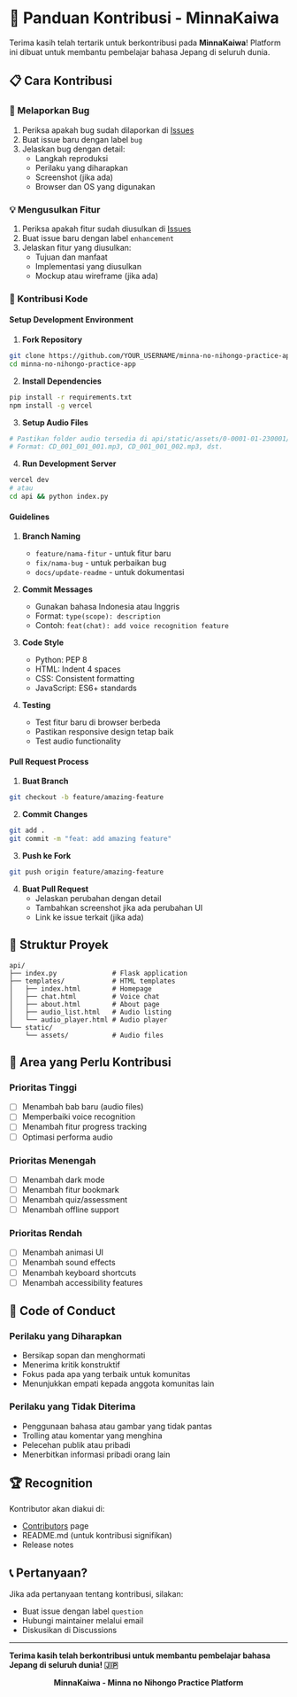 # 🤝 Panduan Kontribusi - MinnaKaiwa

Terima kasih telah tertarik untuk berkontribusi pada **MinnaKaiwa**! Platform ini dibuat untuk membantu pembelajar bahasa Jepang di seluruh dunia.

## 📋 Cara Kontribusi

### 🐛 Melaporkan Bug

1. Periksa apakah bug sudah dilaporkan di [Issues](https://github.com/datadebasa/minna-no-nihongo-practice-app/issues)
2. Buat issue baru dengan label `bug`
3. Jelaskan bug dengan detail:
   - Langkah reproduksi
   - Perilaku yang diharapkan
   - Screenshot (jika ada)
   - Browser dan OS yang digunakan

### 💡 Mengusulkan Fitur

1. Periksa apakah fitur sudah diusulkan di [Issues](https://github.com/datadebasa/minna-no-nihongo-practice-app/issues)
2. Buat issue baru dengan label `enhancement`
3. Jelaskan fitur yang diusulkan:
   - Tujuan dan manfaat
   - Implementasi yang diusulkan
   - Mockup atau wireframe (jika ada)

### 🔧 Kontribusi Kode

#### Setup Development Environment

1. **Fork Repository**
```bash
git clone https://github.com/YOUR_USERNAME/minna-no-nihongo-practice-app.git
cd minna-no-nihongo-practice-app
```

2. **Install Dependencies**
```bash
pip install -r requirements.txt
npm install -g vercel
```

3. **Setup Audio Files**
```bash
# Pastikan folder audio tersedia di api/static/assets/0-0001-01-230001/
# Format: CD_001_001_001.mp3, CD_001_001_002.mp3, dst.
```

4. **Run Development Server**
```bash
vercel dev
# atau
cd api && python index.py
```

#### Guidelines

1. **Branch Naming**
   - `feature/nama-fitur` - untuk fitur baru
   - `fix/nama-bug` - untuk perbaikan bug
   - `docs/update-readme` - untuk dokumentasi

2. **Commit Messages**
   - Gunakan bahasa Indonesia atau Inggris
   - Format: `type(scope): description`
   - Contoh: `feat(chat): add voice recognition feature`

3. **Code Style**
   - Python: PEP 8
   - HTML: Indent 4 spaces
   - CSS: Consistent formatting
   - JavaScript: ES6+ standards

4. **Testing**
   - Test fitur baru di browser berbeda
   - Pastikan responsive design tetap baik
   - Test audio functionality

#### Pull Request Process

1. **Buat Branch**
```bash
git checkout -b feature/amazing-feature
```

2. **Commit Changes**
```bash
git add .
git commit -m "feat: add amazing feature"
```

3. **Push ke Fork**
```bash
git push origin feature/amazing-feature
```

4. **Buat Pull Request**
   - Jelaskan perubahan dengan detail
   - Tambahkan screenshot jika ada perubahan UI
   - Link ke issue terkait (jika ada)

## 📁 Struktur Proyek

```
api/
├── index.py              # Flask application
├── templates/            # HTML templates
│   ├── index.html        # Homepage
│   ├── chat.html         # Voice chat
│   ├── about.html        # About page
│   ├── audio_list.html   # Audio listing
│   └── audio_player.html # Audio player
└── static/
    └── assets/           # Audio files
```

## 🎯 Area yang Perlu Kontribusi

### Prioritas Tinggi
- [ ] Menambah bab baru (audio files)
- [ ] Memperbaiki voice recognition
- [ ] Menambah fitur progress tracking
- [ ] Optimasi performa audio

### Prioritas Menengah
- [ ] Menambah dark mode
- [ ] Menambah fitur bookmark
- [ ] Menambah quiz/assessment
- [ ] Menambah offline support

### Prioritas Rendah
- [ ] Menambah animasi UI
- [ ] Menambah sound effects
- [ ] Menambah keyboard shortcuts
- [ ] Menambah accessibility features

## 📝 Code of Conduct

### Perilaku yang Diharapkan
- Bersikap sopan dan menghormati
- Menerima kritik konstruktif
- Fokus pada apa yang terbaik untuk komunitas
- Menunjukkan empati kepada anggota komunitas lain

### Perilaku yang Tidak Diterima
- Penggunaan bahasa atau gambar yang tidak pantas
- Trolling atau komentar yang menghina
- Pelecehan publik atau pribadi
- Menerbitkan informasi pribadi orang lain

## 🏆 Recognition

Kontributor akan diakui di:
- [Contributors](https://github.com/datadebasa/minna-no-nihongo-practice-app/graphs/contributors) page
- README.md (untuk kontribusi signifikan)
- Release notes

## 📞 Pertanyaan?

Jika ada pertanyaan tentang kontribusi, silakan:
- Buat issue dengan label `question`
- Hubungi maintainer melalui email
- Diskusikan di Discussions

---

**Terima kasih telah berkontribusi untuk membantu pembelajar bahasa Jepang di seluruh dunia! 🇯🇵**

<div align="center">
  <p><strong>MinnaKaiwa - Minna no Nihongo Practice Platform</strong></p>
</div> 
